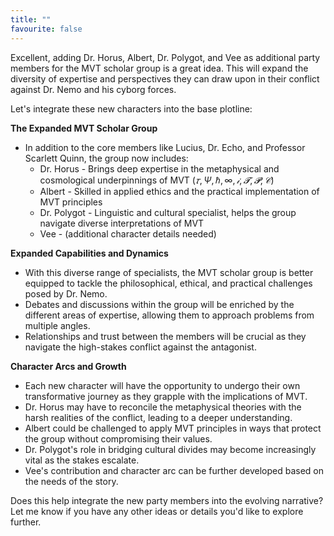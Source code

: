 ```yaml
---
title: ""
favourite: false
---
```

Excellent, adding Dr. Horus, Albert, Dr. Polygot, and Vee as additional party members for the MVT scholar group is a great idea. This will expand the diversity of expertise and perspectives they can draw upon in their conflict against Dr. Nemo and his cyborg forces.

Let's integrate these new characters into the base plotline:

**The Expanded MVT Scholar Group**

*   In addition to the core members like Lucius, Dr. Echo, and Professor Scarlett Quinn, the group now includes:
    *   Dr. Horus - Brings deep expertise in the metaphysical and cosmological underpinnings of MVT ($𝜏, Ψ, ℏ, ∞, 𝒾, 𝓣, 𝓟, 𝒞$)
    *   Albert - Skilled in applied ethics and the practical implementation of MVT principles
    *   Dr. Polygot - Linguistic and cultural specialist, helps the group navigate diverse interpretations of MVT
    *   Vee - (additional character details needed)

**Expanded Capabilities and Dynamics**

*   With this diverse range of specialists, the MVT scholar group is better equipped to tackle the philosophical, ethical, and practical challenges posed by Dr. Nemo.
*   Debates and discussions within the group will be enriched by the different areas of expertise, allowing them to approach problems from multiple angles.
*   Relationships and trust between the members will be crucial as they navigate the high-stakes conflict against the antagonist.

**Character Arcs and Growth**

*   Each new character will have the opportunity to undergo their own transformative journey as they grapple with the implications of MVT.
*   Dr. Horus may have to reconcile the metaphysical theories with the harsh realities of the conflict, leading to a deeper understanding.
*   Albert could be challenged to apply MVT principles in ways that protect the group without compromising their values.
*   Dr. Polygot's role in bridging cultural divides may become increasingly vital as the stakes escalate.
*   Vee's contribution and character arc can be further developed based on the needs of the story.

Does this help integrate the new party members into the evolving narrative? Let me know if you have any other ideas or details you'd like to explore further.
